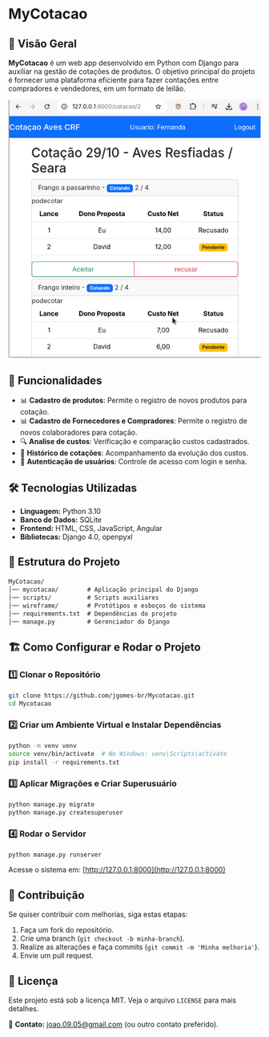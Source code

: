 # MyCotacao

## 📌 Visão Geral
**MyCotacao** é um web app desenvolvido em Python com Django para auxiliar na gestão de cotações de produtos. O objetivo principal do projeto é fornecer uma plataforma eficiente para fazer contações entre compradores e vendedores, em um formato de leilão.

![MyCotacao Screenshot](wireframe/forncedor.png)

## 🚀 Funcionalidades
- 📊 **Cadastro de produtos**: Permite o registro de novos produtos para cotação.
- 📊 **Cadastro de Fornecedores e Compradores**: Permite o registro de novos colaboradores para cotação.
- 🔍 **Analise de custos**: Verificação e comparação custos cadastrados.
- 📅 **Histórico de cotações**: Acompanhamento da evolução dos custos.
- 👤 **Autenticação de usuários**: Controle de acesso com login e senha.

## 🛠️ Tecnologias Utilizadas
- **Linguagem:** Python 3.10
- **Banco de Dados:** SQLite
- **Frontend:** HTML, CSS, JavaScript, Angular
- **Bibliotecas:** Django 4.0, openpyxl

## 📁 Estrutura do Projeto
```
MyCotacao/
│── mycotacao/        # Aplicação principal do Django
│── scripts/          # Scripts auxiliares
│── wireframe/        # Protótipos e esboços do sistema
│── requirements.txt  # Dependências do projeto
│── manage.py         # Gerenciador do Django
```

## 🏗️ Como Configurar e Rodar o Projeto
### 1️⃣ Clonar o Repositório
```bash
git clone https://github.com/jgomes-br/Mycotacao.git
cd Mycotacao
```
### 2️⃣ Criar um Ambiente Virtual e Instalar Dependências
```bash
python -m venv venv
source venv/bin/activate  # No Windows: venv\Scripts\activate
pip install -r requirements.txt
```
### 3️⃣ Aplicar Migrações e Criar Superusuário
```bash
python manage.py migrate
python manage.py createsuperuser
```

### 4️⃣ Rodar o Servidor
```bash
python manage.py runserver
```
Acesse o sistema em: [http://127.0.0.1:8000](http://127.0.0.1:8000)

## 📌 Contribuição
Se quiser contribuir com melhorias, siga estas etapas:
1. Faça um fork do repositório.
2. Crie uma branch (`git checkout -b minha-branch`).
3. Realize as alterações e faça commits (`git commit -m 'Minha melhoria'`).
4. Envie um pull request.

## 📜 Licença
Este projeto está sob a licença MIT. Veja o arquivo `LICENSE` para mais detalhes.

📧 **Contato:** joao.09.05@gmail.com (ou outro contato preferido).

